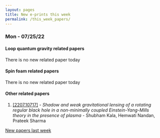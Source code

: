 ```yaml
---
layout: pages
title: New e-prints this week
permalink: /this_week_papers/
---
```




### Mon - 07/25/22

#### Loop quantum gravity related papers

There is no new related paper today 

#### Spin foam related papers

There is no new related paper today 



#### Other related papers

1. [[2207.10717]](https://arxiv.org/abs/2207.10717) - *Shadow and weak gravitational lensing of a rotating regular black hole  in a non-minimally coupled Einstein-Yang-Mills theory in the presence of  plasma* - Shubham Kala, Hemwati Nandan, Prateek Sharma






[New papers last week]({{site.url}}/archived/weekly/pre-prints/2022/07/25/archived_weekly_papers.html)